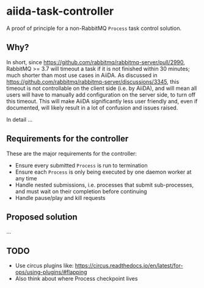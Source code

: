 # aiida-task-controller

A proof of principle for a non-RabbitMQ `Process` task control solution.

## Why?

In short, since <https://github.com/rabbitmq/rabbitmq-server/pull/2990>, RabbitMQ >= 3.7 will timeout a task if it is not finished within 30 minutes; much shorter than most use cases in AiiDA.
As discussed in <https://github.com/rabbitmq/rabbitmq-server/discussions/3345>, this timeout is not controllable on the client side (i.e. by AiiDA), and will mean all users will have to manually add configuration on the server side, to turn off this timeout.
This will make AiiDA significantly less user friendly and, even if documented, will likely result in a lot of confusion and issues raised.

In detail ...

## Requirements for the controller

These are the major requirements for the controller:

- Ensure every submitted `Process` is run to termination
- Ensure each `Process` is only being executed by one daemon worker at any time
- Handle nested submissions, i.e. processes that submit sub-processes, and must wait on their completion before continuing
- Handle pause/play and kill requests

## Proposed solution

...

## TODO

- Use circus plugins like: https://circus.readthedocs.io/en/latest/for-ops/using-plugins/#flapping
- Also think about where Process checkpoint lives
